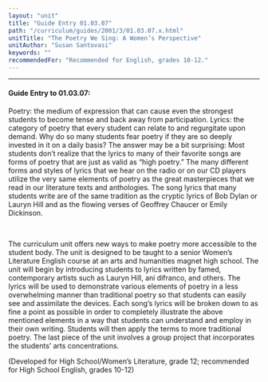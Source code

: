 ```yaml
---
layout: "unit"
title: "Guide Entry 01.03.07"
path: "/curriculum/guides/2001/3/01.03.07.x.html"
unitTitle: "The Poetry We Sing: A Women’s Perspective"
unitAuthor: "Susan Santovasi"
keywords: ""
recommendedFor: "Recommended for English, grades 10-12."
---
```

<body>
<hr/>
<h4>
Guide Entry to 01.03.07:
</h4>
<p>
Poetry: the medium of expression that can cause even the strongest students to become tense and back away from participation. Lyrics: the category of poetry that every student can relate to and regurgitate upon demand. Why do so many students fear poetry if they are so deeply invested in it on a daily basis? The answer may be a bit surprising: Most students don’t realize that the lyrics to many of their favorite songs are forms of poetry that are just as valid as “high poetry.” The many different forms and styles of lyrics that we hear on the radio or on our CD players utilize the very same elements of poetry as the great masterpieces that we read in our literature texts and anthologies. The song lyrics that many students write are of the same tradition as the cryptic lyrics of Bob Dylan or Lauryn Hill and as the flowing verses of Geoffrey Chaucer or Emily Dickinson.
</p>
<p>
<font color="#ffffff" style="visibility:hidden;">
____
</font>
</p>
<p>
The curriculum unit offers new ways to make poetry more accessible to the student body. The unit is designed to be taught to a senior Women’s Literature English course at an arts and humanities magnet high school. The unit will begin by introducing students to lyrics written by famed, contemporary artists such as Lauryn Hill, ani difranco, and others. The lyrics will be used to demonstrate various elements of poetry in a less overwhelming manner than traditional poetry so that students can easily see and assimilate the devices. Each song’s lyrics will be broken down to as fine a point as possible in order to completely illustrate the above mentioned elements in a way that students can understand and employ in their own writing. Students will then apply the terms to more traditional poetry. The last piece of the unit involves a group project that incorporates the students’ arts concentrations.
</p>
<p>
(Developed for High School/Women’s Literature, grade 12; recommended for High School English, grades 10-12)
</p>
</body>
